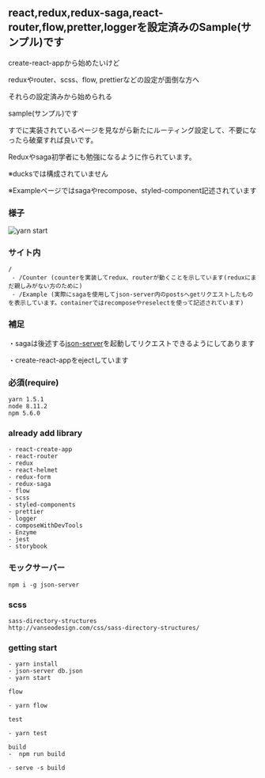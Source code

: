 ## react,redux,redux-saga,react-router,flow,pretter,loggerを設定済みのSample(サンプル)です

create-react-appから始めたいけど

reduxやrouter、scss、flow, prettierなどの設定が面倒な方へ

それらの設定済みから始められる

sample(サンプル)です

すでに実装されているページを見ながら新たにルーティング設定して、不要になったら破棄すれば良いです。

Reduxやsaga初学者にも勉強になるように作られています。

※ducksでは構成されていません

※Exampleページではsagaやrecompose、styled-component記述されています

### 様子

![yarn start](http://kenjimorita.jp/wp-content/uploads/2018/06/bookmark.gif)

### サイト内

```
/
 - /Counter (counterを実装してredux、routerが動くことを示しています(reduxにまだ親しみがない方のために)
 - /Example (実際にsagaを使用してjson-server内のpostsへgetリクエストしたものを表示しています。containerではrecomposeやreselectを使って記述されています)
```


### 補足

・sagaは後述する[json-server](https://github.com/typicode/json-server)を起動してリクエストできるようにしてあります

・create-react-appをejectしています


### 必須(require)

```
yarn 1.5.1
node 8.11.2
npm 5.6.0
```

### already add library

```
- react-create-app
- react-router
- redux
- react-helmet
- redux-form
- redux-saga
- flow
- scss
- styled-components
- prettier
- logger
- composeWithDevTools
- Enzyme
- jest
- storybook
```

### モックサーバー

```
npm i -g json-server
```

### scss

```
sass-directory-structures
http://vanseodesign.com/css/sass-directory-structures/
```

### getting start

```
- yarn install
- json-server db.json
- yarn start

flow

- yarn flow

test

- yarn test

build
-  npm run build

- serve -s build

```
